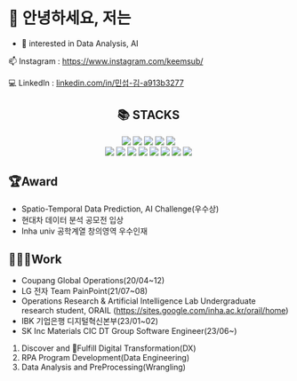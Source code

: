 # 👋 안녕하세요, 저는
- 👀 interested in Data Analysis, AI
  
📫 Instagram : https://www.instagram.com/keemsub/

💻 LinkedIn : [linkedin.com/in/민섭-김-a913b3277](https://www.linkedin.com/in/%EB%AF%BC%EC%84%AD-%EA%B9%80-a913b3277/)

<div align=center><h2>📚 STACKS</h2></div>
<div align=center> 
  <img src="https://img.shields.io/badge/MySQL-4479A1?style=for-the-badge&logo=Mysql&logoColor=white"> 
  <img src="https://img.shields.io/badge/python-3776AB?style=for-the-badge&logo=python&logoColor=white"> 
  <img src="https://img.shields.io/badge/html5-E34F26?style=for-the-badge&logo=html5&logoColor=white"> 
  <img src="https://img.shields.io/badge/css-1572B6?style=for-the-badge&logo=css3&logoColor=white"> 
  <img src="https://img.shields.io/badge/javascript-F7DF1E?style=for-the-badge&logo=javascript&logoColor=black">
  <br>
  <img src="https://img.shields.io/badge/Pandas-150458?style=for-the-badge&logo=Pandas&logoColor=white">
  <img src="https://img.shields.io/badge/SAP-0FAAFF?style=for-the-badge&logo=SAP&logoColor=white">
  <img src="https://img.shields.io/badge/PyTorch-EE4C2C?style=for-the-badge&logo=Pytorch&logoColor=white">
  <img src="https://img.shields.io/badge/Tensorflow-FF6F00?style=for-the-badge&logo=Tensorflow&logoColor=white">
  <img src="https://img.shields.io/badge/flask-000000?style=for-the-badge&logo=Flask&logoColor=white">
  <img src="https://img.shields.io/badge/Numpy-013243?style=for-the-badge&logo=Numpy&logoColor=white">
  <img src="https://img.shields.io/badge/Keras-D00000?style=for-the-badge&logo=Keras&logoColor=white">
  <img src="https://img.shields.io/badge/Streamlit-FF4B4B?style=for-the-badge&logo=Streamlit&logoColor=white">
  <br>
</div>

## 🏆Award
- Spatio-Temporal Data Prediction, AI Challenge(우수상)
- 현대차 데이터 분석 공모전 입상
- Inha univ 공학계열 창의영역 우수인재

## 👨🏻‍💻Work
- Coupang Global Operations(20/04~12)
- LG 전자 Team PainPoint(21/07~08)
- Operations Research & Artificial Intelligence Lab Undergraduate research student, ORAIL (https://sites.google.com/inha.ac.kr/orail/home)
- IBK 기업은행 디지털혁신본부(23/01~02)
- SK Inc Materials CIC DT Group Software Engineer(23/06~)
1. Discover and Fulfill Digital Transformation(DX)
2. RPA Program Development(Data Engineering)
3. Data Analysis and PreProcessing(Wrangling)
